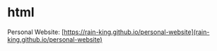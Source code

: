 # html
Personal Website:
[https://rain-king.github.io/personal-website](rain-king.github.io/personal-website)
